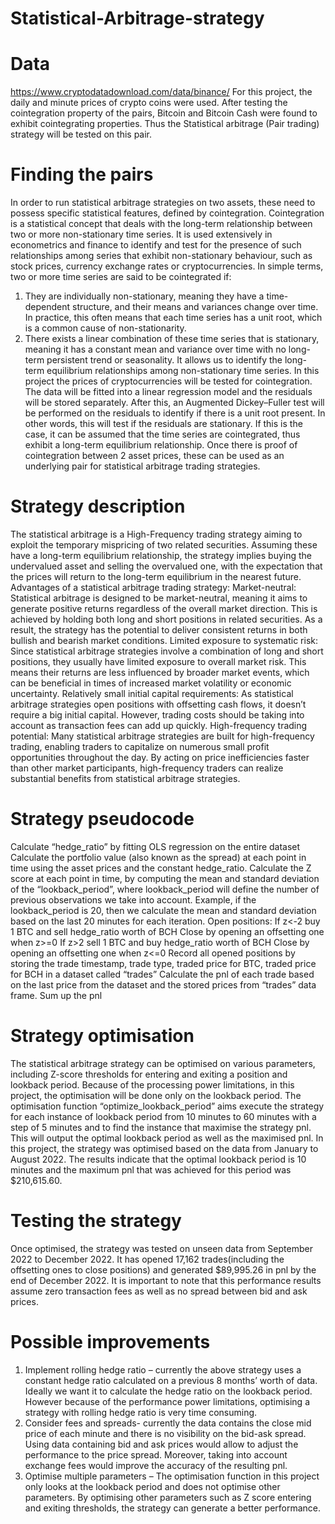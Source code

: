 # Statistical-Arbitrage-strategy

# Data
https://www.cryptodatadownload.com/data/binance/
For this project, the daily and minute prices of crypto coins were used. After testing the cointegration property of the pairs, Bitcoin and Bitcoin Cash were found to exhibit cointegrating properties. Thus the Statistical arbitrage (Pair trading) strategy will be tested on this pair.

# Finding the pairs
In order to run statistical arbitrage strategies on two assets, these need to possess specific statistical features, defined by cointegration. 
Cointegration is a statistical concept that deals with the long-term relationship between two or more non-stationary time series. It is used extensively in econometrics and finance to identify and test for the presence of such relationships among series that exhibit non-stationary behaviour, such as stock prices, currency exchange rates or cryptocurrencies. 
In simple terms, two or more time series are said to be cointegrated if:
1.	They are individually non-stationary, meaning they have a time-dependent structure, and their means and variances change over time. In practice, this often means that each time series has a unit root, which is a common cause of non-stationarity.
2.	There exists a linear combination of these time series that is stationary, meaning it has a constant mean and variance over time with no long-term persistent trend or seasonality.
It allows us to identify the long-term equilibrium relationships among non-stationary time series. 
In this project the prices of cryptocurrencies will be tested for cointegration. The data will be fitted into a linear regression model and the residuals will be stored separately. After this, an Augmented Dickey–Fuller test will be performed on the residuals to identify if there is a unit root present. In other words, this will test if the residuals are stationary. If this is the case, it can be assumed that the time series are cointegrated, thus exhibit a long-term equilibrium relationship.
Once there is proof of cointegration between 2 asset prices, these can be used as an underlying pair for statistical arbitrage trading strategies.

# Strategy description 

The statistical arbitrage is a High-Frequency trading strategy aiming to exploit the temporary mispricing of two related securities. Assuming these have a long-term equilibrium relationship, the strategy implies buying the undervalued asset and selling the overvalued one, with the expectation that the prices will return to the long-term equilibrium in the nearest future. 
Advantages of a statistical arbitrage trading strategy:
Market-neutral: Statistical arbitrage is designed to be market-neutral, meaning it aims to generate positive returns regardless of the overall market direction. This is achieved by holding both long and short positions in related securities. As a result, the strategy has the potential to deliver consistent returns in both bullish and bearish market conditions.
Limited exposure to systematic risk: Since statistical arbitrage strategies involve a combination of long and short positions, they usually have limited exposure to overall market risk. This means their returns are less influenced by broader market events, which can be beneficial in times of increased market volatility or economic uncertainty.
Relatively small initial capital requirements: As statistical arbitrage strategies open positions with offsetting cash flows, it doesn’t require a big initial capital. However, trading costs should be taking into account as transaction fees can add up quickly.
High-frequency trading potential: Many statistical arbitrage strategies are built for high-frequency trading, enabling traders to capitalize on numerous small profit opportunities throughout the day. By acting on price inefficiencies faster than other market participants, high-frequency traders can realize substantial benefits from statistical arbitrage strategies.

# Strategy pseudocode

Calculate “hedge_ratio” by fitting OLS regression on the entire dataset
Calculate the portfolio value (also known as the spread) at each point in time using the asset prices and the constant hedge_ratio.
Calculate the Z score at each point in time, by computing the mean and standard deviation of the “lookback_period”, where lookback_period will define the number of previous observations we take into account. Example, if the lookback_period is 20, then we calculate the mean and standard deviation based on the last 20 minutes for each iteration.
Open positions:
If z<-2 buy 1 BTC and sell hedge_ratio worth of BCH
	Close by opening an offsetting one when z>=0
If z>2 sell 1 BTC and buy hedge_ratio worth of BCH
	Close by opening an offsetting one when z<=0
Record all opened positions by storing the trade timestamp, trade type, traded price for BTC, traded price for BCH in a dataset called “trades”
Calculate the pnl of each trade based on the last price from the dataset and the stored prices from “trades” data frame.
Sum up the pnl

# Strategy optimisation

The statistical arbitrage strategy can be optimised on various parameters, including Z-score thresholds for entering and exiting a position and lookback period. Because of the processing power limitations, in this project, the optimisation will be done only on the lookback period. The optimisation function “optimize_lookback_period” aims execute the strategy for each instance of lookback period from 10 minutes to 60 minutes with a step of 5 minutes and to find the instance that maximise the strategy pnl. This will output the optimal lookback period as well as the maximised pnl.
In this project, the strategy was optimised based on the data from January to August 2022. The results indicate that the optimal lookback period is 10 minutes and the maximum pnl that was achieved for this period was $210,615.60.

# Testing the strategy
 
Once optimised, the strategy was tested on unseen data from September 2022 to December 2022. It has opened 17,162 trades(including the offsetting ones to close positions) and generated $89,995.26 in pnl by the end of December 2022. 
It is important to note that this performance results assume zero transaction fees as well as no spread between bid and ask prices. 

# Possible improvements

1.	Implement rolling hedge ratio – currently the above strategy uses a constant hedge ratio calculated on a previous 8 months’ worth of data. Ideally we want it to calculate the hedge ratio on the lookback period. However because of the performance power limitations, optimising a strategy with rolling hedge ratio is very time consuming.
2.	Consider fees and spreads- currently the data contains the close mid price of each minute and there is no visibility on the bid-ask spread. Using data containing bid and ask prices would allow to adjust the performance to the price spread. Moreover, taking into account exchange fees would improve the accuracy of the resulting pnl.
3.	Optimise multiple parameters – The optimisation function in this project only looks at the lookback period and does not optimise other parameters. By optimising other parameters such as Z score entering and exiting thresholds, the strategy can generate a better performance. 





